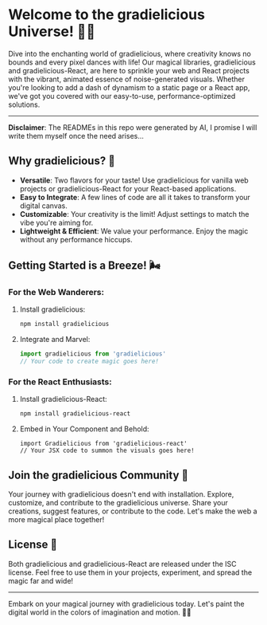 # Welcome to the gradielicious Universe! 🌌✨

Dive into the enchanting world of gradielicious, where creativity knows no bounds and every pixel dances with life! Our magical libraries, gradielicious and gradielicious-React, are here to sprinkle your web and React projects with the vibrant, animated essence of noise-generated visuals. Whether you're looking to add a dash of dynamism to a static page or a React app, we've got you covered with our easy-to-use, performance-optimized solutions.

---

**Disclaimer**: The READMEs in this repo were generated by AI, I promise I will write them myself once the need arises...

## Why gradielicious? 🚀

- **Versatile**: Two flavors for your taste! Use gradielicious for vanilla web projects or gradielicious-React for your React-based applications.
- **Easy to Integrate**: A few lines of code are all it takes to transform your digital canvas.
- **Customizable**: Your creativity is the limit! Adjust settings to match the vibe you're aiming for.
- **Lightweight & Efficient**: We value your performance. Enjoy the magic without any performance hiccups.

## Getting Started is a Breeze! 🌬️

### For the Web Wanderers:

1. Install gradielicious:
   ```bash
   npm install gradielicious
   ```
2. Integrate and Marvel:
   ```typescript
   import gradielicious from 'gradielicious'
   // Your code to create magic goes here!
   ```

### For the React Enthusiasts:

1. Install gradielicious-React:
   ```bash
   npm install gradielicious-react
   ```
2. Embed in Your Component and Behold:
   ```tsx
   import Gradielicious from 'gradielicious-react'
   // Your JSX code to summon the visuals goes here!
   ```

## Join the gradielicious Community 🌟

Your journey with gradielicious doesn't end with installation. Explore, customize, and contribute to the gradielicious universe. Share your creations, suggest features, or contribute to the code. Let's make the web a more magical place together!

## License 📜

Both gradielicious and gradielicious-React are released under the ISC license. Feel free to use them in your projects, experiment, and spread the magic far and wide!

---

Embark on your magical journey with gradielicious today. Let's paint the digital world in the colors of imagination and motion. 🎨✨
